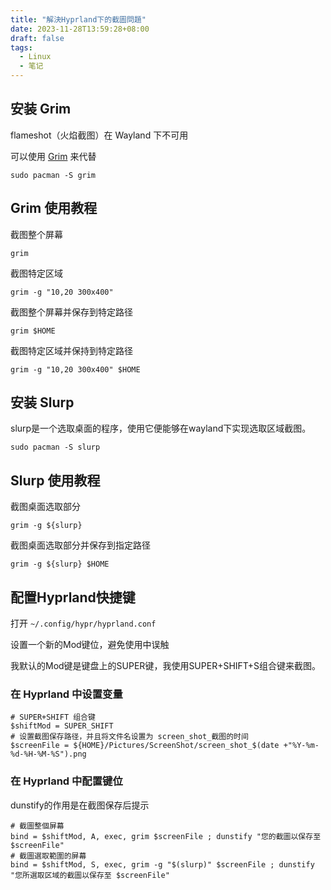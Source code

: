 ```yaml
---
title: "解決Hyprland下的截圖問題"
date: 2023-11-28T13:59:28+08:00
draft: false
tags:
  - Linux
  - 笔记
---
```

## 安装 Grim

flameshot（火焰截图）在 Wayland 下不可用

可以使用 [Grim](https://sr.ht/~emersion/grim/) 来代替

```shell
sudo pacman -S grim
```

## Grim 使用教程

截图整个屏幕

```shell
grim
```

截图特定区域

```shell
grim -g "10,20 300x400"
```

截图整个屏幕并保存到特定路径

```shell
grim $HOME
```

截图特定区域并保持到特定路径

```shell
grim -g "10,20 300x400" $HOME
```

## 安装 Slurp

slurp是一个选取桌面的程序，使用它便能够在wayland下实现选取区域截图。

```shell
sudo pacman -S slurp
```

## Slurp 使用教程

截图桌面选取部分

```shell
grim -g ${slurp}
```

截图桌面选取部分并保存到指定路径

```shell
grim -g ${slurp} $HOME
```

## 配置Hyprland快捷键

打开 `~/.config/hypr/hyprland.conf` 

设置一个新的Mod键位，避免使用中误触

我默认的Mod键是键盘上的SUPER键，我使用SUPER+SHIFT+S组合键来截图。

### 在 Hyprland 中设置变量

```shell
# SUPER+SHIFT 组合键
$shiftMod = SUPER_SHIFT
# 设置截图保存路径，并且将文件名设置为 screen_shot_截图的时间
$screenFile = ${HOME}/Pictures/ScreenShot/screen_shot_$(date +"%Y-%m-%d-%H-%M-%S").png
```

### 在 Hyprland 中配置键位

dunstify的作用是在截图保存后提示

```shell
# 截圖整個屏幕
bind = $shiftMod, A, exec, grim $screenFile ; dunstify "您的截圖以保存至 $screenFile"
# 截圖選取範圍的屏幕
bind = $shiftMod, S, exec, grim -g "$(slurp)" $screenFile ; dunstify "您所選取区域的截圖以保存至 $screenFile"
```



